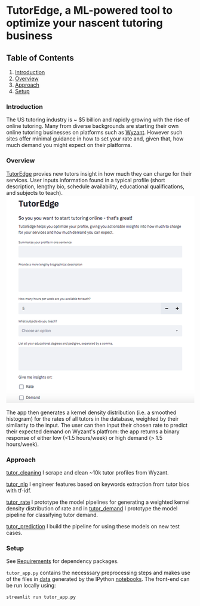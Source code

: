 # TutorEdge, a ML-powered tool to optimize your nascent tutoring business

## Table of Contents

1. [Introduction](#Introduction)
2. [Overview](#Overview)
3. [Approach](#Approach)
4. [Setup](#Setup)


### Introduction
The US tutoring industry is ~ $5 billion and rapidly growing with the rise of online tutoring. Many from diverse backgrounds are starting their own online tutoring businesses on platforms such as [Wyzant](https://www.wyzant.com/). However such sites offer minimal guidance in how to set your rate and, given that, how much demand you might expect on their platforms.

### Overview
[TutorEdge](http://100.25.190.187:8501/) provies new tutors insight in how much they can charge for their services. User inputs information found in a typical profile (short description, lengthy bio, schedule availability, educational qualifications, and subjects to teach). 
![Input page](https://github.com/vijayoct27/tutor_prediction/blob/master/notebook/homepage.png)

The app then generates a kernel density distribution (i.e. a smoothed histogram) for the rates of all tutors in the database, weighted by their similarity to the input. The user can then input their chosen rate to predict their expected demand on Wyzant's platfrom: the app returns a binary response of either low (<1.5 hours/week) or high demand (> 1.5 hours/week).

### Approach
[tutor_cleaning](https://nbviewer.jupyter.org/github/vijayoct27/tutor_prediction/blob/master/tutor_cleaning.ipynb) I scrape and clean ~10k tutor profiles from Wyzant.

[tutor_nlp](https://nbviewer.jupyter.org/github/vijayoct27/tutor_prediction/blob/master/tutor_nlp.ipynb) I engineer features based on keywords extraction from tutor bios with tf-idf.

[tutor_rate](https://nbviewer.jupyter.org/github/vijayoct27/tutor_prediction/blob/master/tutor_rate.ipynb) I prototype the model pipelines for generating a weighted kernel density distribution of rate and in [tutor_demand](https://nbviewer.jupyter.org/github/vijayoct27/tutor_prediction/blob/master/tutor_demand.ipynb) I prototype the model pipeline for classifying tutor demand. 


[tutor_prediction](https://nbviewer.jupyter.org/github/vijayoct27/tutor_prediction/blob/master/tutor_prediction.ipynb) I build the pipeline for using these models on new test cases. 

### Setup

See [Requirements](https://github.com/vijayoct27/tutor_prediction/blob/master/requirements.txt) for dependency packages.

`tutor_app.py` contains the necesssary preprocessing steps and makes use of the files in [data](https://github.com/vijayoct27/tutor_prediction/tree/master/data) generated by the IPython [notebooks](https://github.com/vijayoct27/tutor_prediction/tree/master/notebook).
The front-end can be run locally using:
```bash
streamlit run tutor_app.py
```
